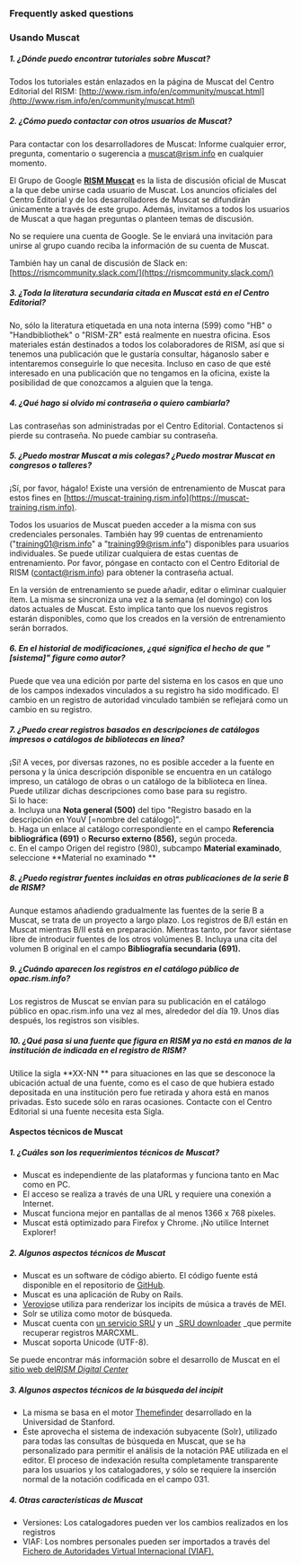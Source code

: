 ### Frequently asked questions

### Usando Muscat

##### 1. ¿Dónde puedo encontrar tutoriales sobre Muscat?  
Todos los tutoriales están enlazados en la página de Muscat del Centro Editorial del RISM: [http://www.rism.info/en/community/muscat.html](http://www.rism.info/en/community/muscat.html)  

##### 2. ¿Cómo puedo contactar con otros usuarios de Muscat?  
Para contactar con los desarrolladores de Muscat: Informe cualquier error, pregunta, comentario o sugerencia a muscat@rism.info en cualquier momento.   

El Grupo de Google [**RISM Muscat**](https://groups.google.com/forum/#!forum/rism-muscat) es la lista de discusión oficial de Muscat a la que debe unirse cada usuario de Muscat. Los anuncios oficiales del Centro Editorial y de los desarrolladores de Muscat se difundirán únicamente a través de este grupo. Además, invitamos a todos los usuarios de Muscat a que hagan preguntas o planteen temas de discusión.   

No se requiere una cuenta de Google. Se le enviará una invitación para unirse al grupo cuando reciba la información de su cuenta de Muscat.  

También hay un canal de discusión de Slack en: [https://rismcommunity.slack.com/](https://rismcommunity.slack.com/)  

##### 3. ¿Toda la literatura secundaria citada en Muscat está en el Centro Editorial?  
No, sólo la literatura etiquetada en una nota interna (599) como "HB" o "Handbibliothek" o "RISM-ZR" está realmente en nuestra oficina. Esos materiales están destinados a todos los colaboradores de RISM, así que si tenemos una publicación que le gustaría consultar, háganoslo saber e intentaremos conseguirle lo que necesita. Incluso en caso de que esté interesado en una publicación que no tengamos en la oficina, existe la posibilidad de que conozcamos a alguien que la tenga.  

##### 4. ¿Qué hago si olvido mi contraseña o quiero cambiarla?  
Las contraseñas son administradas por el Centro Editorial. Contactenos si pierde su contraseña. No puede cambiar su contraseña.  

##### 5. ¿Puedo mostrar Muscat a mis colegas? ¿Puedo mostrar Muscat en congresos o talleres?  
¡Sí, por favor, hágalo! Existe una versión de entrenamiento de Muscat para estos fines en [https://muscat-training.rism.info](https://muscat-training.rism.info).   

Todos los usuarios de Muscat pueden acceder a la misma con sus credenciales personales. También hay 99 cuentas de entrenamiento ("training01@rism.info" a "training99@rism.info") disponibles para usuarios individuales. Se puede utilizar cualquiera de estas cuentas de entrenamiento. Por favor, póngase en contacto con el Centro Editorial de RISM (contact@rism.info) para obtener la contraseña actual.  

En la versión de entrenamiento se puede añadir, editar o eliminar cualquier ítem. La misma se sincroniza una vez a la semana (el domingo) con los datos actuales de Muscat. Esto implica tanto que los nuevos registros estarán disponibles, como que los creados en la versión de entrenamiento serán borrados.   

##### 6. En el historial de modificaciones, ¿qué significa el hecho de que "[sistema]" figure como autor?  
Puede que vea una edición por parte del sistema en los casos en que uno de los campos indexados vinculados a su registro ha sido modificado. El cambio en un registro de autoridad vinculado también se reflejará como un cambio en su registro.  

##### 7. ¿Puedo crear registros basados en descripciones de catálogos impresos o catálogos de bibliotecas en línea?  
¡Sí! A veces, por diversas razones, no es posible acceder a la fuente en persona y la única descripción disponible se encuentra en un catálogo impreso, un catálogo de obras o un catálogo de la biblioteca en línea. Puede utilizar dichas descripciones como base para su registro.   
Si lo hace:  
a. Incluya una **Nota general (500)** del tipo "Registro basado en la descripción en YouV [=nombre del catálogo]".   
b. Haga un enlace al catálogo correspondiente en el campo **Referencia bibliográfica (691)** o **Recurso externo (856),** según proceda.  
c. En el campo Origen del registro (980), subcampo **Material examinado**, seleccione **Material no examinado **  

##### 8. ¿Puedo registrar fuentes incluidas en otras publicaciones de la serie B de RISM?  
Aunque estamos añadiendo gradualmente las fuentes de la serie B a Muscat, se trata de un proyecto a largo plazo. Los registros de B/I están en Muscat mientras B/II está en preparación. Mientras tanto, por favor siéntase libre de introducir fuentes de los otros volúmenes B. Incluya una cita del volumen B original en el campo **Bibliografía secundaria (691).**  

##### 9. ¿Cuándo aparecen los registros en el catálogo público de opac.rism.info?  
Los registros de Muscat se envían para su publicación en el catálogo público en opac.rism.info una vez al mes, alrededor del día 19. Unos días después, los registros son visibles.  

##### 10. ¿Qué pasa si una fuente que figura en RISM ya no está en manos de la institución de indicada en el registro de RISM?  
Utilice la sigla  **XX-NN ** para situaciones en las que se desconoce la ubicación actual de una fuente, como es el caso de que hubiera estado depositada en una institución pero fue retirada y ahora está en manos privadas. Esto sucede sólo en raras ocasiones. Contacte con el Centro Editorial si una fuente necesita esta Sigla.  


#### Aspectos técnicos de Muscat
##### 1. ¿Cuáles son los requerimientos técnicos de Muscat?
- Muscat es independiente de las plataformas y funciona tanto en Mac como en PC.
- El acceso se realiza a través de una URL y requiere una conexión a Internet.
- Muscat funciona mejor en pantallas de al menos 1366 x 768 píxeles.
- Muscat está optimizado para Firefox y Chrome. ¡No utilice Internet Explorer!

##### 2. Algunos aspectos técnicos de Muscat  
- Muscat es un software de código abierto. El código fuente está disponible en el repositorio de [GitHub](https://github.com/rism-ch/muscat).
- Muscat es una aplicación de Ruby on Rails.
- [Verovio](http://www.verovio.org/pae-examples.xhtml)se utiliza para renderizar los incipits de música a través de MEI.
- Solr se utiliza como motor de búsqueda.
- Muscat cuenta con [un servicio SRU](https://github.com/rism-ch/muscat/wiki/SRU) y un _[SRU downloader](https://github.com/rism-international/sru-downloader) _que permite recuperar registros MARCXML.
- Muscat soporta Unicode (UTF-8).

Se puede encontrar más información sobre el desarrollo de Muscat en el [sitio web del](https://rism.digital/tools/muscat.html)_[RISM Digital Center](https://rism.digital/tools/muscat.html)_

##### 3. Algunos aspectos técnicos de la búsqueda del incipit
- La misma se basa en el motor [Themefinder](http://www.themefinder.org/) desarrollado en la Universidad de Stanford.
- Éste aprovecha el sistema de indexación subyacente (Solr), utilizado para todas las consultas de búsqueda en Muscat, que se ha personalizado para permitir el análisis de la notación PAE utilizada en el editor. El proceso de indexación resulta completamente transparente para los usuarios y los catalogadores, y sólo se requiere la inserción normal de la notación codificada en el campo 031.

##### 4. Otras características de Muscat
- Versiones: Los catalogadores pueden ver los cambios realizados en los registros
- VIAF: Los nombres personales pueden ser importados a través del [Fichero de Autoridades Virtual Internacional (VIAF).](https://viaf.org/)
